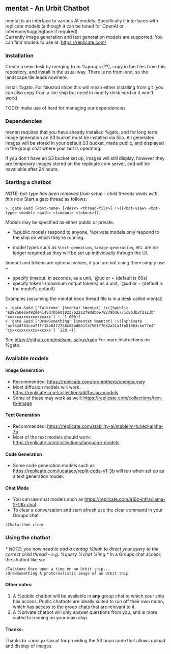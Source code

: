 ## mentat - An Urbit Chatbot

mentat is an interface to various AI models.  Specifically it
interfaces with replicate models (although it can be tuned for OpenAI 
or inference/huggingface if required).  
Currently image generation and text generation models are supported.  You can find models to use at:
https://replicate.com/


### Installation

Create a new desk by merging from %groups (??), copy in the files from this repository, and install in the usual way.  There is no front-end, so the landscape tile leads nowhere.

Install %gato.  For fakezod ships this will mean either installing from git (you can also copy from a live ship but need to modify desk.herd or it won't work)

TODO: make use of herd for managing our dependencies

### Dependencies

mentat requires that you have already installed %gato, and for long term image generation an S3 bucket must be installed via Silo.  All generated images will be stored in your default S3 bucket, made public, and displayed in the group chat where your bot is operating.

If you don't have an S3 bucket set up, images will still display, however they are temporary images stored on the replicate.com server, and will be navailable after 24 hours.


### Starting a chatbot

_*NOTE: bot-type has been removed from setup - child threads deals with this now*_
Start a gato thread as follows:
```
> :gato &add [<bot-name> [<desk> <thread-file>] !>([<bot-view> <bot-type> <model> <auth> <timeout> <tokens>])]
```

Models may be specified as either public or private.
* %public models respond to anyone, %private models only respond to the ship on which they're running.

* model types such as `%text-geneation`, `%image-generation`, etc. are no longer required as they will be set up individually through the UI.

timeout and tokens are optional values, if you are not using them simply use ~
* specify timeout, in seconds, as a unit, `@ud or ~  (default is 60s)
* specify tokens (maximum output tokens) as a unit, `@ud or ~ (default is the model's default)

Examples (assuming the mentat.hoon thread file is in a desk called mentat)
```
> :gato &add ['Talktome' [%mentat %mentat] !>([%public '6282abe6a492de4145d7bb601023762212f9ddbbe78278bd6771c8b3b2f2a13b' 'xxxxxxxxxxxxxxxxxxx'] ~ `1.000)]
> :gato &add ['DrawSomething' [%mentat %mentat] !>([%private 'ac732df83cea7fff18b8472768c88ad041fa750ff7682a21affe81863cbe77e4' 'xxxxxxxxxxxxxxxxxxx'] `120 ~)]
```

See https://github.com/midsum-salrux/gato For more instructions on %gato.


### Available models

#### Image Generation

* Recommended: https://replicate.com/prompthero/openjourney
* Most diffusion models will work: https://replicate.com/collections/diffusion-models
* Some of these may work as well: https://replicate.com/collections/text-to-image

#### Text Generation

* Recommended: https://replicate.com/stability-ai/stablelm-tuned-alpha-7b
* Most of the text models should work: https://replicate.com/collections/language-models

#### Code Generation

* Some code generation models such as https://replicate.com/lucataco/replit-code-v1-3b will run when set up as a text generation model.

#### Chat Mode

* You can use chat models such as https://replicate.com/a16z-infra/llama-2-13b-chat
* To clear a conversation and start afresh use the clear command in your Groups chat
```
/Chatwithme clear
```

### Using the chatbot

_* NOTE: you now need to add a centag %blah to direct your query to 
the correct child thread - e.g. %query %chat %img *_
In a Groups chat access the chatbot like so:
```
/Talktome Once upon a time on an Urbit ship...
/DrawSomething A photorealistic image of an Urbit ship
```

####  Other notes: 

1. A %public chatbot will be available in **any** group chat to which your ship has access.
Public chatbots are ideally suited to run off their own moon, which has access to the group chats that are
relevant to it.
2. A %private chatbot will only answer questions from you, and is more suited to running on your main ship.


####  Thanks:

Thanks to ~nocsyx-lassul for providing the S3 hoon code that allows upload and display of images.
